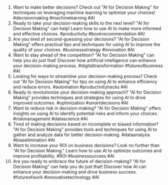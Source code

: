 1. Want to make better decisions? Check out "AI for Decision Making" for techniques on leveraging machine learning to optimize your choices! #decisionmaking #machinelearning #AI
2. Ready to take your decision-making skills to the next level? "AI for Decision Making" can help! Learn how to use AI to make more informed and effective choices. #productivity #bookrecommendation #AI
3. Are you tired of second-guessing your decisions? "AI for Decision Making" offers practical tips and techniques for using AI to improve the quality of your choices. #businessstrategy #innovation #AI
4. Want to stay ahead of the competition? "AI for Decision Making" can help you do just that! Discover how artificial intelligence can enhance your decision-making process. #digitaltransformation #futureofbusiness #AI
5. Looking for ways to streamline your decision-making process? Check out "AI for Decision Making" for tips on using AI to enhance efficiency and reduce errors. #automation #productivityhacks #AI
6. Ready to revolutionize your decision-making approach? "AI for Decision Making" provides techniques and strategies for using AI to drive improved outcomes. #optimization #smartdecisions #AI
7. Want to reduce risk in decision-making? "AI for Decision Making" offers insights on using AI to identify potential risks and inform your choices. #riskmanagement #datascience #AI
8. Tired of making decisions based on incomplete or biased information? "AI for Decision Making" provides tools and techniques for using AI to gather and analyze data for better decision-making. #dataanalysis #biaselimination #AI
9. Want to increase your ROI on business decisions? Look no further than "AI for Decision Making." Learn how to use AI to optimize outcomes and improve profitability. #ROI #businesssuccess #AI
10. Are you ready to embrace the future of decision-making? "AI for Decision Making" can help you do just that! Discover how AI can enhance your decision-making and drive business success. #futureofwork #innovativetechnology #AI
